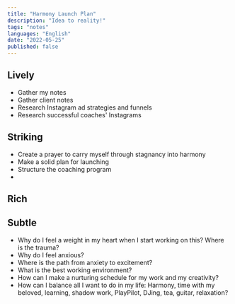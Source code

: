 ```yaml
---
title: "Harmony Launch Plan"
description: "Idea to reality!"
tags: "notes"
languages: "English"
date: "2022-05-25"
published: false
---
```


## Lively

- Gather my notes
- Gather client notes
- Research Instagram ad strategies and funnels
- Research successful coaches' Instagrams

## Striking

- Create a prayer to carry myself through stagnancy into harmony
- Make a solid plan for launching
- Structure the coaching program
-

## Rich


## Subtle

- Why do I feel a weight in my heart when I start working on this? Where is the trauma?
- Why do I feel anxious?
- Where is the path from anxiety to excitement?
- What is the best working environment?
- How can I make a nurturing schedule for my work and my creativity?
- How can I balance all I want to do in my life: Harmony, time with my beloved, learning, shadow work, PlayPilot, DJing, tea, guitar, relaxation?
